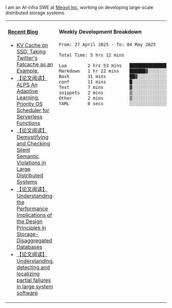 I am an AI-infra SWE at [Megvii Inc](https://en.megvii.com/), working on developing large-scale distributed storage systems.

<table width="960px">
<tr>
<td valign="top" width="50%">

#### <a href="https://www.kongjun18.me" target="_blank">Recent Blog</a>

<!-- BLOG-POST-LIST:START -->
- [KV Cache on SSD: Taking Twitter&#39;s Fatcache as an Example.](https://kongjun18.github.io/posts/kv-cache-on-disk-taking-twitters-fatcache-as-an-example/)
- [【论文阅读】ALPS An Adaptive Learning, Priority OS Scheduler for Serverless Functions](https://kongjun18.github.io/posts/alps-an-adaptive-learning-priority-os-scheduler-for-serverless-functions/)
- [【论文阅读】Demystifying and Checking Silent Semantic Violations in Large Distributed Systems](https://kongjun18.github.io/posts/demystifying-and-checking-silent-semantic-violations-in-large-distributed-systems/)
- [【论文阅读】Understanding the Performance Implications of the Design Principles in Storage-Disaggregated Databases](https://kongjun18.github.io/posts/understanding-the-performance-implications-of-the-design-principles-in-storage-disaggregated-databases/)
- [【论文阅读】Understanding, detecting and localizing partial failures in large system software](https://kongjun18.github.io/posts/understanding-detecting-and-localizing-partial-failures-in-large-system-software/)
<!-- BLOG-POST-LIST:END -->

</td>
<td valign="top" width="50%">

#### Weekly Development Breakdown

<!--START_SECTION:waka-->

```txt
From: 27 April 2025 - To: 04 May 2025

Total Time: 5 hrs 12 mins

Lua        2 hrs 53 mins   ██████████████░░░░░░░░░░░   55.59 %
Markdown   1 hr 22 mins    ██████▓░░░░░░░░░░░░░░░░░░   26.53 %
Bash       31 mins         ██▓░░░░░░░░░░░░░░░░░░░░░░   10.10 %
conf       11 mins         █░░░░░░░░░░░░░░░░░░░░░░░░   03.58 %
Text       7 mins          ▓░░░░░░░░░░░░░░░░░░░░░░░░   02.51 %
snippets   2 mins          ▒░░░░░░░░░░░░░░░░░░░░░░░░   00.82 %
Other      2 mins          ▒░░░░░░░░░░░░░░░░░░░░░░░░   00.74 %
YAML       0 secs          ░░░░░░░░░░░░░░░░░░░░░░░░░   00.13 %
```

<!--END_SECTION:waka-->
</td>
</tr>

</table>
